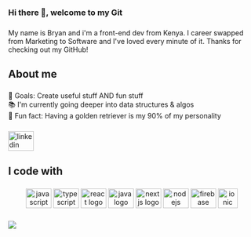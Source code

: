 ### Hi there 👋, welcome to my Git

<!--
**kahiggz/kahiggz** is a ✨ _special_ ✨ repository because its `README.md` (this file) appears on your GitHub profile.

Here are some ideas to get you started:

- 🔭 I’m currently working on ...
- 🌱 I’m currently learning ...
- 👯 I’m looking to collaborate on ...
- 🤔 I’m looking for help with ...
- 💬 Ask me about ...
- 📫 How to reach me: ...
- 😄 Pronouns: ...
- ⚡ Fun fact: ...
-->

###
<p align="left">My name is Bryan and i'm a front-end dev from Kenya. I career swapped from Marketing to Software and I've loved every minute of it. Thanks for checking out my GitHub!</p>

###
<h2 align="left">About me</h2>

###
<p align="left">🎯 Goals: Create useful stuff AND fun stuff<br>📚 I'm currently going deeper into data structures & algos <br>🎲 Fun fact: Having a golden retriever is my 90% of my personality</p>

###
<div align="left">
  <a href="https://www.linkedin.com/in/sean-derue/" target="_blank">
    <img src="https://raw.githubusercontent.com/maurodesouza/profile-readme-generator/master/src/assets/icons/social/linkedin/default.svg" width="52" height="40" alt="linkedin logo"  />
  </a>
</div>

###
<h2 align="left">I code with</h2>

###
<div align="center">
  <img src="https://cdn.jsdelivr.net/gh/devicons/devicon/icons/javascript/javascript-original.svg" height="40" width="52" alt="javascript logo"  />
  <img src="https://cdn.jsdelivr.net/gh/devicons/devicon/icons/typescript/typescript-original.svg" height="40" width="52" alt="typescript logo"  />
  <img src="https://cdn.jsdelivr.net/gh/devicons/devicon/icons/react/react-original.svg" height="40" width="52" alt="react logo"  />
  <img src="https://cdn.jsdelivr.net/gh/devicons/devicon/icons/java/java-original.svg" height="40" width="52" alt="java logo"  />
  <img src="https://cdn.jsdelivr.net/gh/devicons/devicon/icons/nextjs/nextjs-original.svg" height="40" width="52" alt="nextjs logo"  />
  <img src="https://cdn.jsdelivr.net/gh/devicons/devicon/icons/nodejs/nodejs-plain.svg" height="40" width="52" alt="nodejs logo"  />
  <img src="https://cdn.jsdelivr.net/gh/devicons/devicon/icons/firebase/firebase-plain-wordmark.svg" height="40" width="52" alt="firebase logo"  />
  <img src="https://upload.wikimedia.org/wikipedia/commons/d/d1/Ionic_Logo.svg" alt="ionic" width="40" height="40"/>

</div>

###
<div align="left">
  <img src="https://visitor-badge.laobi.icu/badge?page_id=kahiggz.kahiggz&right_color=coral&left_text=Visits"  />
</div>

###
